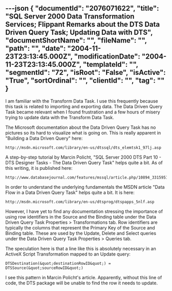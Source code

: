 ---json
{
  "documentId": "2076071622",
  "title": "SQL Server 2000 Data Transformation Services; Flippant Remarks about the DTS Data Driven Query Task; Updating Data with DTS",
  "documentShortName": "",
  "fileName": "",
  "path": "",
  "date": "2004-11-23T23:13:45.000Z",
  "modificationDate": "2004-11-23T23:13:45.000Z",
  "templateId": "",
  "segmentId": "72",
  "isRoot": "False",
  "isActive": "True",
  "sortOrdinal": "",
  "clientId": "",
  "tag": ""
}
---

I am familiar with the Transform Data Task. I use this frequently because this task is related to importing and exporting data. The Data Driven Query Task became relevant when I found frustration and a few hours of misery trying to update data with the Transform Data Task.

The Microsoft documentation about the Data Driven Query Task has no pictures so its hard to visualize what is going on. This is really apparent in &quot;Building a Data Driven Query&quot; here:

    http://msdn.microsoft.com/library/en-us/dtssql/dts_elemtsk1_97lj.asp

A step-by-step tutorial by Marcin Policht, &quot;SQL Server 2000 DTS Part 10 - DTS Designer Tasks - The Data Driven Query Task&quot; helps quite a bit. As of this writing, it is published here:

    http://www.databasejournal.com/features/mssql/article.php/10894_3315951_2

In order to understand the underlying fundamentals the MSDN article &quot;Data Flow in a Data Driven Query Task&quot; helps quite a bit. It is here:

    http://msdn.microsoft.com/library/en-us/dtsprog/dtspapps_5nlf.asp

However, I have yet to find any documentation stressing the importance of using row identifiers in the Source and the Binding table under the Data Driven Query Task Properties &gt; Transformations tab. Row identifiers are typically the columns that represent the Primary Key of the Source and Binding table. These are used by the Update, Delete and Select queries under the Data Driven Query Task Properties &gt; Queries tab.

The speculation here is that a line like this is absolutely necessary in an ActiveX Script Transformation mapped to an Update query:

    DTSDestination(&quot;destinationRowID&quot;) = DTSSource(&quot;sourceRowID&quot;)

I see this pattern in Marcin Policht's article. Apparently, without this line of code, the DTS package will be unable to find the row it needs to update.
